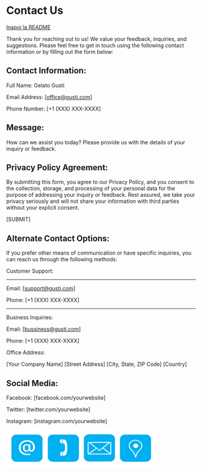 # Contact Us

[Inapoi la README](./README.md)

Thank you for reaching out to us! We value your feedback, inquiries, and suggestions. Please feel free to get in touch using the following contact information or by filling out the form below:

## Contact Information:

Full Name: Gelato Gusti

Email Address: [office@gusti.com]

Phone Number: [+1 (XXX) XXX-XXXX]

## Message:

How can we assist you today? Please provide us with the details of your inquiry or feedback.

## Privacy Policy Agreement:

By submitting this form, you agree to our Privacy Policy, and you consent to the collection, storage, and processing of your personal data for the purpose of addressing your inquiry or feedback. Rest assured, we take your privacy seriously and will not share your information with third parties without your explicit consent.


[SUBMIT]

## Alternate Contact Options:

If you prefer other means of communication or have specific inquiries, you can reach us through the following methods:

Customer Support:

-----------

Email: [support@gusti.com]

Phone: [+1 (XXX) XXX-XXXX]

---------
Business Inquiries:

Email: [bussiness@gusti.com]

Phone: [+1 (XXX) XXX-XXXX]

Office Address:

[Your Company Name]
[Street Address]
[City, State, ZIP Code]
[Country]

## Social Media:

Facebook: [facebook.com/yourwebsite]

Twitter: [twitter.com/yourwebsite]

Instagram: [instagram.com/yourwebsite]

<img src="./Photos/contact.png" width="400" height="100">